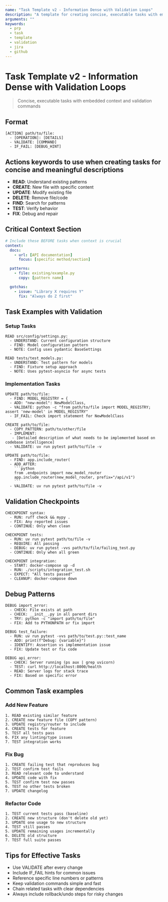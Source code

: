 ```yaml
---
name: "Task Template v2 - Information Dense with Validation Loops"
description: "A template for creating concise, executable tasks with embedded context and validation commands, suitable for task management systems like Jira or GitHub."
arguments: ""
keywords:
  - prp
  - task
  - template
  - validation
  - jira
  - github
---
```


# Task Template v2 - Information Dense with Validation Loops

> Concise, executable tasks with embedded context and validation commands

## Format

```
[ACTION] path/to/file:
  - [OPERATION]: [DETAILS]
  - VALIDATE: [COMMAND]
  - IF_FAIL: [DEBUG_HINT]
```

## Actions keywords to use when creating tasks for concise and meaningful descriptions

- **READ**: Understand existing patterns
- **CREATE**: New file with specific content
- **UPDATE**: Modify existing file
- **DELETE**: Remove file/code
- **FIND**: Search for patterns
- **TEST**: Verify behavior
- **FIX**: Debug and repair

## Critical Context Section

```yaml
# Include these BEFORE tasks when context is crucial
context:
  docs:
    - url: [API documentation]
      focus: [specific method/section]

  patterns:
    - file: existing/example.py
      copy: [pattern name]

  gotchas:
    - issue: "Library X requires Y"
      fix: "Always do Z first"
```

## Task Examples with Validation

### Setup Tasks

```
READ src/config/settings.py:
  - UNDERSTAND: Current configuration structure
  - FIND: Model configuration pattern
  - NOTE: Config uses pydantic BaseSettings

READ tests/test_models.py:
  - UNDERSTAND: Test pattern for models
  - FIND: Fixture setup approach
  - NOTE: Uses pytest-asyncio for async tests
```

### Implementation Tasks

````
UPDATE path/to/file:
  - FIND: MODEL_REGISTRY = {
  - ADD: "new-model": NewModelClass,
  - VALIDATE: python -c "from path/to/file import MODEL_REGISTRY; assert 'new-model' in MODEL_REGISTRY"
  - IF_FAIL: Check import statement for NewModelClass

CREATE path/to/file:
  - COPY_PATTERN: path/to/other/file
  - IMPLEMENT:
   - [Detailed description of what needs to be implemented based on codebase intelligence]
  - VALIDATE: uv run pytest path/to/file -v

UPDATE path/to/file:
  - FIND: app.include_router(
  - ADD_AFTER:
    ```python
    from .endpoints import new_model_router
    app.include_router(new_model_router, prefix="/api/v1")
    ```
  - VALIDATE: uv run pytest path/to/file -v
````

## Validation Checkpoints

```
CHECKPOINT syntax:
  - RUN: ruff check && mypy .
  - FIX: Any reported issues
  - CONTINUE: Only when clean

CHECKPOINT tests:
  - RUN: uv run pytest path/to/file -v
  - REQUIRE: All passing
  - DEBUG: uv run pytest -vvs path/to/file/failing_test.py
  - CONTINUE: Only when all green

CHECKPOINT integration:
  - START: docker-compose up -d
  - RUN: ./scripts/integration_test.sh
  - EXPECT: "All tests passed"
  - CLEANUP: docker-compose down
```

## Debug Patterns

```
DEBUG import_error:
  - CHECK: File exists at path
  - CHECK: __init__.py in all parent dirs
  - TRY: python -c "import path/to/file"
  - FIX: Add to PYTHONPATH or fix import

DEBUG test_failure:
  - RUN: uv run pytest -vvs path/to/test.py::test_name
  - ADD: print(f"Debug: {variable}")
  - IDENTIFY: Assertion vs implementation issue
  - FIX: Update test or fix code

DEBUG api_error:
  - CHECK: Server running (ps aux | grep uvicorn)
  - TEST: curl http://localhost:8000/health
  - READ: Server logs for stack trace
  - FIX: Based on specific error
```

## Common Task examples

### Add New Feature

```
1. READ existing similar feature
2. CREATE new feature file (COPY pattern)
3. UPDATE registry/router to include
4. CREATE tests for feature
5. TEST all tests pass
6. FIX any linting/type issues
7. TEST integration works
```

### Fix Bug

```
1. CREATE failing test that reproduces bug
2. TEST confirm test fails
3. READ relevant code to understand
4. UPDATE code with fix
5. TEST confirm test now passes
6. TEST no other tests broken
7. UPDATE changelog
```

### Refactor Code

```
1. TEST current tests pass (baseline)
2. CREATE new structure (don't delete old yet)
3. UPDATE one usage to new structure
4. TEST still passes
5. UPDATE remaining usages incrementally
6. DELETE old structure
7. TEST full suite passes
```

## Tips for Effective Tasks

- Use VALIDATE after every change
- Include IF_FAIL hints for common issues
- Reference specific line numbers or patterns
- Keep validation commands simple and fast
- Chain related tasks with clear dependencies
- Always include rollback/undo steps for risky changes
